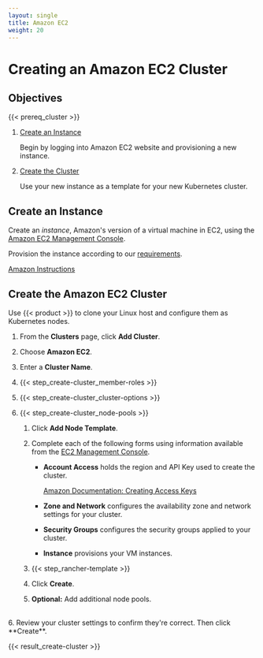 ```yaml
---
layout: single
title: Amazon EC2
weight: 20
---
```


# Creating an Amazon EC2 Cluster

## Objectives

{{< prereq_cluster >}}

1.	[Create an Instance](#create-an-instance)

	Begin by logging into Amazon EC2 website and provisioning a new instance.

2. [Create the Cluster](#create-the-amazon-ec2-cluster)

	Use your new instance as a template for your new Kubernetes cluster.

## Create an Instance

Create an _instance_, Amazon's version of a virtual machine in EC2, using the [Amazon EC2 Management Console](https://aws.amazon.com/ec2/).

Provision the instance according to our [requirements](../setup/requirements.md).

[Amazon Instructions](https://docs.aws.amazon.com/AWSEC2/latest/UserGuide/EC2_GetStarted.html)

## Create the Amazon EC2 Cluster

Use {{< product >}} to clone your Linux host and configure them as Kubernetes nodes.

1. From the **Clusters** page, click **Add Cluster**.

2. Choose **Amazon EC2**.

3. Enter a **Cluster Name**.

4. {{< step_create-cluster_member-roles >}}

5. {{< step_create-cluster_cluster-options >}}

6. {{< step_create-cluster_node-pools >}}

	1.	Click **Add Node Template**.

	2.	Complete each of the following forms using information available from the [EC2 Management Console](https://aws.amazon.com/ec2).

		- **Account Access** holds the region and API Key used to create the cluster.

			[Amazon Documentation: Creating Access Keys](https://docs.aws.amazon.com/IAM/latest/UserGuide/id_credentials_access-keys.html#Using_CreateAccessKey)

		- **Zone and Network** configures the availability zone and network settings for your cluster.

		- **Security Groups** configures the security groups applied to your cluster.

 		- **Instance** provisions your VM instances.

	3. {{< step_rancher-template >}}

	4.	Click **Create**.

	5. **Optional:** Add additional node pools.
<br/>
6. Review your cluster settings to confirm they're correct. Then click **Create**.

{{< result_create-cluster >}}
